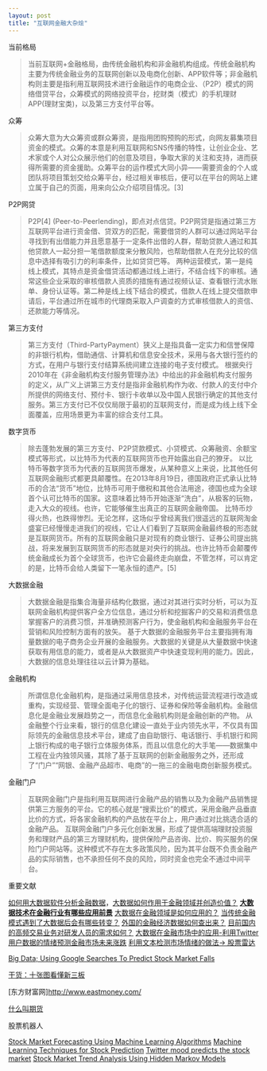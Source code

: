 ```yaml
---
layout: post
title: "互联网金融大杂烩"
---
```


当前格局

  >当前互联网+金融格局，由传统金融机构和非金融机构组成。传统金融机构主要为传统金融业务的互联网创新以及电商化创新、APP软件等；非金融机构则主要是指利用互联网技术进行金融运作的电商企业、（P2P）模式的网络借贷平台，众筹模式的网络投资平台，挖财类（模式）的手机理财APP(理财宝类)，以及第三方支付平台等。

众筹

  >众筹大意为大众筹资或群众筹资，是指用团购预购的形式，向网友募集项目资金的模式。众筹的本意是利用互联网和SNS传播的特性，让创业企业、艺术家或个人对公众展示他们的创意及项目，争取大家的关注和支持，进而获得所需要的资金援助。众筹平台的运作模式大同小异——需要资金的个人或团队将项目策划交给众筹平台，经过相关审核后，便可以在平台的网站上建立属于自己的页面，用来向公众介绍项目情况。[3]

P2P网贷

  >P2P[4] (Peer-to-Peerlending)，即点对点信贷。P2P网贷是指通过第三方互联网平台进行资金借、贷双方的匹配，需要借贷的人群可以通过网站平台寻找到有出借能力并且愿意基于一定条件出借的人群，帮助贷款人通过和其他贷款人一起分担一笔借款额度来分散风险，也帮助借款人在充分比较的信息中选择有吸引力的利率条件，比如贷贷巴等。
  两种运营模式，第一是纯线上模式，其特点是资金借贷活动都通过线上进行，不结合线下的审核。通常这些企业采取的审核借款人资质的措施有通过视频认证、查看银行流水账单、身份认证等。第二种是线上线下结合的模式，借款人在线上提交借款申请后，平台通过所在城市的代理商采取入户调查的方式审核借款人的资信、还款能力等情况。

第三方支付

  >第三方支付（Third-PartyPayment）狭义上是指具备一定实力和信誉保障的非银行机构，借助通信、计算机和信息安全技术，采用与各大银行签约的方式，在用户与银行支付结算系统间建立连接的电子支付模式。
  根据央行2010年在《非金融机构支付服务管理办法》中给出的非金融机构支付服务的定义，从广义上讲第三方支付是指非金融机构作为收、付款人的支付中介所提供的网络支付、预付卡、银行卡收单以及中国人民银行确定的其他支付服务。第三方支付已不仅仅局限于最初的互联网支付，而是成为线上线下全面覆盖，应用场景更为丰富的综合支付工具。

数字货币

  >除去蓬勃发展的第三方支付、P2P贷款模式、小贷模式、众筹融资、余额宝模式等形式，以比特币为代表的互联网货币也开始露出自己的獠牙。
  以比特币等数字货币为代表的互联网货币爆发，从某种意义上来说，比其他任何互联网金融形式都更具颠覆性。在2013年8月19日，德国政府正式承认比特币的合法“货币”地位，比特币可用于缴税和其他合法用途，德国也成为全球首个认可比特币的国家。这意味着比特币开始逐渐“洗白”，从极客的玩物，走入大众的视线。也许，它能够催生出真正的互联网金融帝国。
  比特币炒得火热，也跌得惨烈。无论怎样，这场似乎曾经离我们很遥远的互联网淘金盛宴已经慢慢走进我们的视线，它让人们看到了互联网金融最终极的形态就是互联网货币。所有的互联网金融只是对现有的商业银行、证券公司提出挑战，将来发展到互联网货币的形态就是对央行的挑战。也许比特币会颠覆传统金融成长为首个全球货币，也许它会最终走向崩盘，不管怎样，可以肯定的是，比特币会给人类留下一笔永恒的遗产。[5]

大数据金融

  >大数据金融是指集合海量非结构化数据，通过对其进行实时分析，可以为互联网金融机构提供客户全方位信息，通过分析和挖掘客户的交易和消费信息掌握客户的消费习惯，并准确预测客户行为，使金融机构和金融服务平台在营销和风险控制方面有的放矢。
  基于大数据的金融服务平台主要指拥有海量数据的电子商务企业开展的金融服务。大数据的关键是从大量数据中快速获取有用信息的能力，或者是从大数据资产中快速变现利用的能力。因此，大数据的信息处理往往以云计算为基础。

金融机构

  >所谓信息化金融机构，是指通过采用信息技术，对传统运营流程进行改造或重构，实现经营、管理全面电子化的银行、证券和保险等金融机构。金融信息化是金融业发展趋势之一，而信息化金融机构则是金融创新的产物。
  从金融整个行业来看，银行的信息化建设一直处于业内领先水平，不仅具有国际领先的金融信息技术平台，建成了由自助银行、电话银行、手机银行和网上银行构成的电子银行立体服务体系，而且以信息化的大手笔——数据集中工程在业内独领风骚，其除了基于互联网的创新金融服务之外，还形成了“门户”“网银、金融产品超市、电商”的一拖三的金融电商创新服务模式。

金融门户

  >互联网金融门户是指利用互联网进行金融产品的销售以及为金融产品销售提供第三方服务的平台。它的核心就是“搜索比价”的模式，采用金融产品垂直比价的方式，将各家金融机构的产品放在平台上，用户通过对比挑选合适的金融产品。
  互联网金融门户多元化创新发展，形成了提供高端理财投资服务和理财产品的第三方理财机构，提供保险产品咨询、比价、购买服务的保险门户网站等。这种模式不存在太多政策风险，因为其平台既不负责金融产品的实际销售，也不承担任何不良的风险，同时资金也完全不通过中间平台。

重要文献

  [如何用大数据软件分析金融数据](http://www.zhihu.com/question/22858430)，[大数据如何作用于金融领域并创造价值？](http://www.36dsj.com/archives/10041)
  [**大数据技术在金融行业有哪些应用前景**](http://www.zhihu.com/question/27561422)
  [大数据在金融领域是如何应用的？](http://www.zhihu.com/question/21094114)
  [当传统金融模式遇到了大数据后会有哪些转变？](http://www.zhihu.com/question/21642875)
  [外国的金融经济数据如何查出来？](http://www.zhihu.com/question/31259020)
  [目前国内的高频交易业务对研发人员的需求如何？](http://www.zhihu.com/question/25074959)
  [大数据在金融市场中的应用-利用Twitter用户数据的情绪预测金融市场未来涨跌](http://zhuanlan.zhihu.com/econophysics/19944548)
  [利用文本检测市场情绪的做法-> 股票雷达](http://www.gu360.com/)

  [Big Data; Using Google Searches To Predict Stock Market Falls](http://www.forbes.com/sites/timworstall/2014/08/04/big-data-using-google-searches-to-predict-stock-market-falls/)

  [干货：十张图看懂新三板](http://www.sanban18.com/baike/4418.html)

  [东方财富网]http://www.eastmoney.com/

  [什么叫期货](http://www.zhihu.com/question/23512883)


股票机器人

  [Stock Market Forecasting Using Machine Learning Algorithms](http://cs229.stanford.edu/proj2012/ShenJiangZhang-StockMarketForecastingusingMachineLearningAlgorithms.pdf)
  [Machine Learning Techniques for Stock Prediction](http://www.vatsals.com/Essays/MachineLearningTechniquesforStockPrediction.pdf)
  [Twitter mood predicts the stock market](http://arxiv.org/pdf/1010.3003&)
  [Stock Market Trend Analysis Using Hidden Markov Models](http://arxiv.org/ftp/arxiv/papers/1311/1311.4771.pdf)